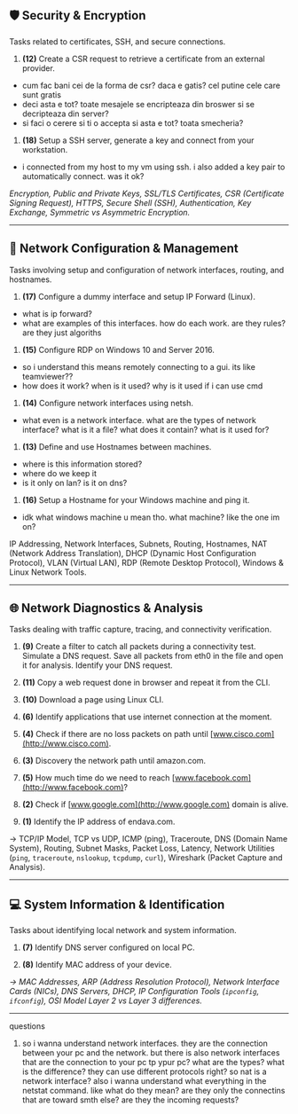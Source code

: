 ## 🛡️ **Security & Encryption**

Tasks related to certificates, SSH, and secure connections.

1. **(12)** Create a CSR request to retrieve a certificate from an external provider.
- cum fac bani cei de la forma de csr? daca e gatis? cel putine cele care sunt gratis
- deci asta e tot? toate mesajele se encripteaza din broswer si se decripteaza din server?
- si faci o cerere si ti o accepta si asta e tot? toata smecheria?


1. **(18)** Setup a SSH server, generate a key and connect from your workstation.
- i connected from my host to my vm using ssh. i also added a key pair to automatically connect. was it ok?

_Encryption, Public and Private Keys, SSL/TLS Certificates, CSR (Certificate Signing Request), HTTPS, Secure Shell (SSH), Authentication, Key Exchange, Symmetric vs Asymmetric Encryption._

---

## 🧩 **Network Configuration & Management**

Tasks involving setup and configuration of network interfaces, routing, and hostnames.

1. **(17)** Configure a dummy interface and setup IP Forward (Linux).
- what is ip forward?
- what are examples of this interfaces. how do each work. are they rules? are they just algoriths
    
1. **(15)** Configure RDP on Windows 10 and Server 2016.
- so i understand this means remotely connecting to a gui. its like teamviewer?? 
- how does it work? when is it used? why is it used if i can use cmd

    
1. **(14)** Configure network interfaces using netsh.
- what even is a network interface. what are the types of network interface? what is it a file? what does it contain? what is it used for?
    
1. **(13)** Define and use Hostnames between machines.
- where is this information stored?
- where do we keep it
- is it only on lan? is it on dns?
    
1. **(16)** Setup a Hostname for your Windows machine and ping it.
- idk what windows machine u mean tho. what machine? like the one im on?
    
IP Addressing, Network Interfaces, Subnets, Routing, Hostnames, NAT (Network Address Translation), DHCP (Dynamic Host Configuration Protocol), VLAN (Virtual LAN), RDP (Remote Desktop Protocol), Windows & Linux Network Tools.

---

## 🌐 **Network Diagnostics & Analysis**

Tasks dealing with traffic capture, tracing, and connectivity verification.

1. **(9)** Create a filter to catch all packets during a connectivity test. Simulate a DNS request. Save all packets from eth0 in the file and open it for analysis. Identify your DNS request.
    
2. **(11)** Copy a web request done in browser and repeat it from the CLI.
    
3. **(10)** Download a page using Linux CLI.
    
4. **(6)** Identify applications that use internet connection at the moment.
    
5. **(4)** Check if there are no loss packets on path until [www.cisco.com](http://www.cisco.com).
    
6. **(3)** Discovery the network path until amazon.com.
    
7. **(5)** How much time do we need to reach [www.facebook.com](http://www.facebook.com)?
    
8. **(2)** Check if [www.google.com](http://www.google.com) domain is alive.
    
9. **(1)** Identify the IP address of endava.com.
    

→ TCP/IP Model, TCP vs UDP, ICMP (ping), Traceroute, DNS (Domain Name System), Routing, Subnet Masks, Packet Loss, Latency, Network Utilities (`ping`, `traceroute`, `nslookup`, `tcpdump`, `curl`), Wireshark (Packet Capture and Analysis).

---

## 💻 **System Information & Identification**

Tasks about identifying local network and system information.

1. **(7)** Identify DNS server configured on local PC.
    
2. **(8)** Identify MAC address of your device.

_→ MAC Addresses, ARP (Address Resolution Protocol), Network Interface Cards (NICs), DNS Servers, DHCP, IP Configuration Tools (`ipconfig`, `ifconfig`), OSI Model Layer 2 vs Layer 3 differences._





----
questions
1. so i wanna understand network interfaces. they are the connection between your pc and the network. but there is also network interfaces that are the connection to your pc tp ypur pc? what are the types? what is the difference? they can use different protocols right? so nat is a network interface? also i wanna understand what everything in the netstat command. like what do they mean? are they only the connectins that are toward smth else? are they the incoming requests?